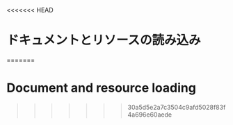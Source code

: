 
<<<<<<< HEAD
# ドキュメントとリソースの読み込み
=======
# Document and resource loading
>>>>>>> 30a5d5e2a7c3504c9afd5028f83f4a696e60aede
